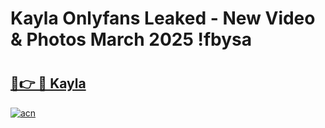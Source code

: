 # Kayla Onlyfans Leaked - New Video & Photos March 2025 !fbysa

# <h2><a href="https://700g9b.iuczelnia.edu.pl?title=Kayla&ref=fbysa">🔗👉 🔴 Kayla</a></h2>

[![acn](https://github.com/user-attachments/assets/0f9c940e-d8b0-45ae-aac7-cd30a18b3e1c)](https://700g9b.iuczelnia.edu.pl?title=Kayla&ref=fbysa)

